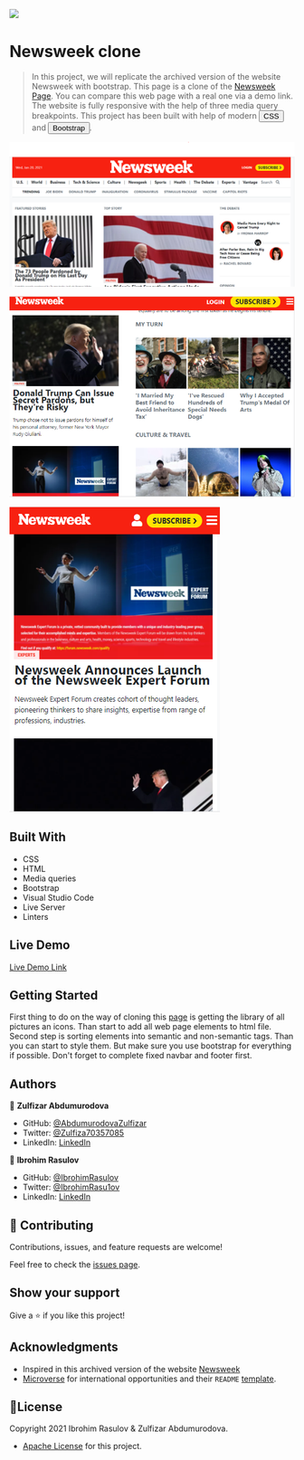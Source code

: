 
![](https://img.shields.io/badge/Microverse-blueviolet)

# Newsweek clone

> In this project, we will replicate the archived version of the website Newsweek with bootstrap. This page is a clone of the <a href="https://web.archive.org/web/20210120125445/https://www.newsweek.com/">Newsweek Page</a>.
You can compare this web page with a real one via a demo link. The website is fully responsive with the help of three media query breakpoints. This project has been built with help of modern <button>CSS</button> and <button>Bootstrap</button>.


![screenshot](./screenshot-1.png)

![screenshot](./screenshot-2.png)

![screenshot](./screenshot-3.png)

## Built With

- CSS
- HTML
- Media queries
- Bootstrap
- Visual Studio Code
- Live Server
- Linters

## Live Demo

[Live Demo Link](https://ibrohimrasulov.github.io/Newsweek/)

## Getting Started
First thing to do on the way of cloning this <a href="https://web.archive.org/web/20210120125445/https://www.newsweek.com/">page</a> is getting the library of all pictures an icons. Than start to add all web page elements to html file. Second step is sorting elements into semantic and non-semantic tags. Than you can start to style them. But make sure you use bootstrap for everything if possible. Don't forget to complete fixed navbar and footer first.

## Authors

👤 **Zulfizar Abdumurodova**

- GitHub: [@AbdumurodovaZulfizar](https://github.com/AbdumurodovaZulfizar)
- Twitter: [@Zulfiza70357085](https://twitter.com/Zulfiza70357085)
- LinkedIn: [LinkedIn](https://www.linkedin.com/in/zulfizar-abdumurodova-a61527206/)

👤 **Ibrohim Rasulov**

- GitHub: [@IbrohimRasulov](https://github.com/IbrohimRasulov)
- Twitter: [@IbrohimRasu1ov](https://twitter.com/IbrohimRasu1ov)
- LinkedIn: [LinkedIn](https://www.linkedin.com/in/ibrohim-rasulov-a88352209/)

## 🤝 Contributing

Contributions, issues, and feature requests are welcome!

Feel free to check the [issues page](https://github.com/IbrohimRasulov/Newsweek/issues).

## Show your support

Give a ⭐️ if you like this project!

## Acknowledgments

- Inspired in this archived version of the website [Newsweek](https://web.archive.org/web/20210120125445/https://www.newsweek.com/)
- [Microverse](https://www.microverse.org/) for international opportunities and their `README` [template](https://github.com/microverseinc/readme-template).

## 📝License

 
Copyright 2021 Ibrohim Rasulov & Zulfizar Abdumurodova.

- [Apache License](https://github.com/AbdumurodovaZulfizar/Enumerables/blob/main/LICENSE.md) for this project.
